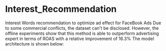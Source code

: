 # Interest_Recommendation
Interest Words recommendation to optimize ad effect for FaceBook Ads
Due to some commercial conflicts, the dataset can't be disclosed. However, the offline experiments show that this method is able to outperform advertising expert in terms of ROAS with a relative improvement of 16.3%
The model architecture is shown below:
